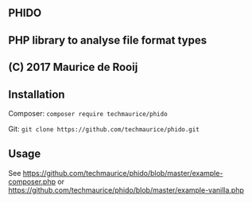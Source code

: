 PHIDO
----
PHP library to analyse file format types
---
(C) 2017 Maurice de Rooij
---

Installation
--

Composer: `composer require techmaurice/phido`

Git: `git clone https://github.com/techmaurice/phido.git`

Usage
--
See <https://github.com/techmaurice/phido/blob/master/example-composer.php> or <https://github.com/techmaurice/phido/blob/master/example-vanilla.php>
